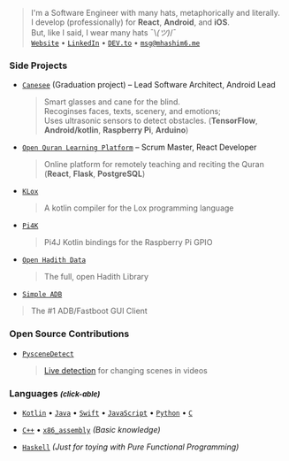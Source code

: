 > I'm a Software Engineer with many hats, metaphorically and literally. \
>  I develop (professionally) for **React**, **Android**, and **iOS**. \
>  But, like I said, I wear many hats ¯\\_(ツ)_/¯ \
>  [`Website`](http://mhashim6.me) • [`LinkedIn`](https://www.linkedin.com/in/mhashim6/) • [`DEV.to`](https://dev.to/mhashim6) • [`msg@mhashim6.me`](mailto:msg@mhashim6.me)

### Side Projects

- [`Canesee`](https://github.com/canesee-project) (Graduation project) – Lead Software Architect, Android Lead

  > Smart glasses and cane for the blind. \
  > Recoginses faces, texts, scenery, and emotions; \
  > Uses ultrasonic sensors to detect obstacles.
  > (**TensorFlow**, **Android/kotlin**, **Raspberry Pi**, **Arduino**)

- [`Open Quran Learning Platform`](https://github.com/Open-Quran-Learning) – Scrum Master, React Developer

  > Online platform for remotely teaching and reciting the Quran (**React**, **Flask**, **PostgreSQL**)

- [`KLox`](https://github.com/mhashim6/klox)

  > A kotlin compiler for the Lox programming language

- [`Pi4K`](https://github.com/mhashim6/pi4k)

  > Pi4J Kotlin bindings for the Raspberry Pi GPIO
  
- [`Open Hadith Data`](https://github.com/mhashim6/Open-Hadith-Data)

  > The full, open Hadith Library
  
 - [`Simple ADB`](https://github.com/mhashim6/Simple-ADB)

  > The #1 ADB/Fastboot GUI Client

### Open Source Contributions

- [`PysceneDetect`](https://pyscenedetect.readthedocs.io/en/stable/)

  > [Live detection](https://github.com/Breakthrough/PySceneDetect/pull/151) for changing scenes in videos

### Languages <i style="font-size: small;">(click-able)</i>

- [`Kotlin`](https://github.com/mhashim6?tab=repositories&language=kotlin) • [`Java`](https://github.com/mhashim6?tab=repositories&language=java) • [`Swift`](https://github.com/mhashim6?tab=repositories&language=swift) • [`JavaScript`](https://github.com/mhashim6?tab=repositories&language=javascript) • [`Python`](https://github.com/mhashim6?tab=repositories&language=python) • [`C`](https://github.com/mhashim6?tab=repositories&language=c)

- [`C++`](https://github.com/mhashim6?tab=repositories&language=c%2B%2B) • [`x86_assembly`](https://github.com/mhashim6?tab=repositories&language=assembly) _(Basic knowledge)_

- [`Haskell`](https://github.com/mhashim6?tab=repositories&language=haskell) _(Just for toying with Pure Functional Programming)_
